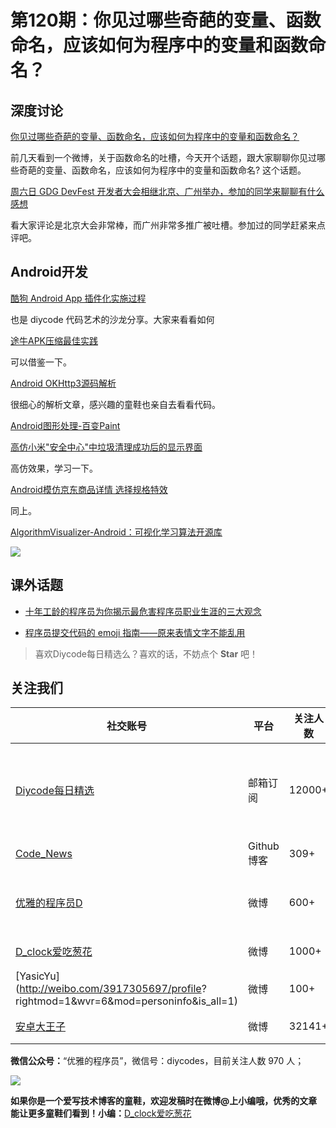 # 第120期：你见过哪些奇葩的变量、函数命名，应该如何为程序中的变量和函数命名？

## 深度讨论

[你见过哪些奇葩的变量、函数命名，应该如何为程序中的变量和函数命名？](http://www.diycode.cc/topics/436)

前几天看到一个微博，关于函数命名的吐槽，今天开个话题，跟大家聊聊你见过哪些奇葩的变量、函数命名，应该如何为程序中的变量和函数命名? 这个话题。

[周六日 GDG DevFest 开发者大会相继北京、广州举办，参加的同学来聊聊有什么感想](http://www.diycode.cc/topics/437)

看大家评论是北京大会非常棒，而广州非常多推广被吐槽。参加过的同学赶紧来点评吧。

## Android开发

[酷狗 Android App 插件化实施过程](http://www.diycode.cc/topics/442)

也是 diycode 代码艺术的沙龙分享。大家来看看如何

[途牛APK压缩最佳实践](http://mp.weixin.qq.com/s?__biz=MzAwOTE0ODEwMQ==&mid=2650686686&idx=1&sn=192f968e71621fa9fdf20f22c014e893&chksm=836ee774b4196e624e57308b1807fd5328271c80af7393b34f96e392ed4dcf30bc62b389d6b0&mpshare=1&scene=1&srcid=1105N4fHHLm13atJvX4wFOP5#rd)

可以借鉴一下。

[Android OKHttp3源码解析](http://www.jianshu.com/p/dd412b8ba43f)

很细心的解析文章，感兴趣的童鞋也亲自去看看代码。

[Android图形处理-百变Paint](http://www.haotianyi.win/2016/11/android%E5%9B%BE%E5%BD%A2%E5%A4%84%E7%90%86-%E7%99%BE%E5%8F%98paint/)

[高仿小米"安全中心"中垃圾清理成功后的显示界面](http://www.jianshu.com/p/604a6976f82b)

高仿效果，学习一下。

[Android模仿京东商品详情 选择规格特效](http://www.jianshu.com/p/fc22ec45834b)

同上。

[AlgorithmVisualizer-Android：可视化学习算法开源库](https://github.com/naman14/AlgorithmVisualizer-Android)

![](https://raw.githubusercontent.com/naman14/AlgorithmVisualizer-Android/master/screenshots/screen1.png)

## 课外话题

- [十年工龄的程序员为你揭示最危害程序员职业生涯的三大观念](http://www.jianshu.com/p/57113b2e2e73)

- [程序员提交代码的 emoji 指南——原来表情文字不能乱用](https://www.h5jun.com/post/gitmoji.html)

> 喜欢Diycode每日精选么？喜欢的话，不妨点个 **Star** 吧！

## 关注我们

| 社交账号  |  平台  | 关注人数 | 说明 |
| -------- | -------- | -------- | -------- |
| [Diycode每日精选](http://list.qq.com/cgi-bin/qf_invite?id=d469993d2c888e971c0fbb2309c4d84256968386b126b967)|   邮箱订阅  | 12000+ | 每日分享一次Android、iOS、Swfit技术干货  |
| [Code_News](https://github.com/DiyCodes/code_news) |    Github博客  |309+ | 每日邮件推送列表  |
| [优雅的程序员D](http://weibo.com/u/5891258264) |   微博  | 600+ | 官方微博，每日分享开源信息  |
| [D_clock爱吃葱花](http://weibo.com/u/2480694892)  |   微博  | 1000+ | 日报发起人  |
|[YasicYu](http://weibo.com/3917305697/profile? rightmod=1&wvr=6&mod=personinfo&is_all=1)  |   微博  | 100+ | 日报发起人  |
|[安卓大王子](http://weibo.com/apkbus/)   |   微博  | 32141+ | 日报发起人  |



**微信公众号：**“优雅的程序员”，微信号：diycodes，目前关注人数 970 人；

![](http://upload-images.jianshu.io/upload_images/1846413-b42abfa70f909099.jpg?imageMogr2/auto-orient/strip%7CimageView2/2/w/1240)

**如果你是一个爱写技术博客的童鞋，欢迎发稿时在微博@上小编哦，优秀的文章能让更多童鞋们看到！小编：**[D_clock爱吃葱花](http://weibo.com/2480694892/profile?rightmod=1&wvr=6&mod=personinfo&is_all=1)
